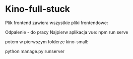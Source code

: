 # Kino-full-stuck

Plik frontend zawiera wszystkie pliki frontendowe:

Odpalenie - do pracy
Najpierw aplikacja vue:
npm run serve


potem w pierwszym folderze kino-small:

python manage.py runserver
